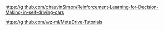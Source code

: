 

https://github.com/chauvinSimon/Reinforcement-Learning-for-Decision-Making-in-self-driving-cars

https://github.com/wz-ml/MetaDrive-Tutorials

